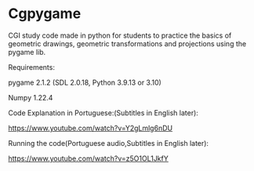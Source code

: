 # Cgpygame
CGI study code made in python for students to practice the basics of geometric drawings, geometric transformations and projections using the pygame lib.

Requirements:

pygame 2.1.2 (SDL 2.0.18, Python 3.9.13 or 3.10)

Numpy 1.22.4

Code Explanation in Portuguese:(Subtitles in English later):

https://www.youtube.com/watch?v=Y2gLmlg6nDU

Running the code(Portuguese audio,Subtitles in English later):

https://www.youtube.com/watch?v=z5O1OL1JkfY


